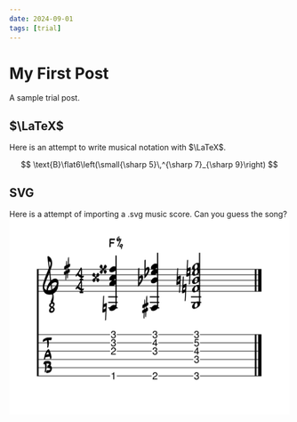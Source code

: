```yaml
---
date: 2024-09-01
tags: [trial]
---
```



# My First Post
A sample trial post.


## $\LaTeX$
Here is an attempt to write musical notation with $\LaTeX$.

$$
\text{B}\flat6\left(\small{\sharp 5}\,^{\sharp 7}_{\sharp 9}\right)
$$


## SVG
Here is a attempt of importing a .svg music score. Can you guess the song? 
![Happy Birthday Ending](../../source/images/ending.svg)

<!--https://giscus.app/-->
<script src="https://giscus.app/client.js"
        data-repo="nathanielisna/nathanielisna.github.io"
        data-repo-id="R_kgDOMrKWXQ"
        data-category="General"
        data-category-id="DIC_kwDOMrKWXc4CiJ00"
        data-mapping="pathname"
        data-strict="0"
        data-reactions-enabled="1"
        data-emit-metadata="0"
        data-input-position="bottom"
        data-theme="preferred_color_scheme"
        data-lang="en"
        crossorigin="anonymous"
        async>
</script>